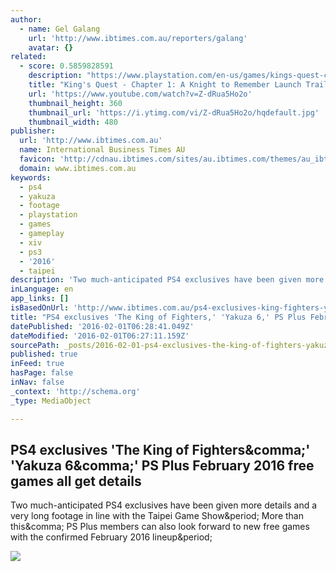 ```yaml
---
author:
  - name: Gel Galang
    url: 'http://www.ibtimes.com.au/reporters/galang'
    avatar: {}
related:
  - score: 0.5859828591
    description: "https://www.playstation.com/en-us/games/kings-quest-chapter-1-a-knight-to-remember-ps4/ Download King's Quest - Chapter 1: A Knight to Remember. An aging King Graham reflects on a life of adventure with his granddaughter, Gwendolyn, taking players back to his teen years and his quest to become a knight of Daventry in King Edward's royal guard."
    title: "King's Quest - Chapter 1: A Knight to Remember Launch Trailer | PS4, PS3"
    url: 'https://www.youtube.com/watch?v=Z-dRua5Ho2o'
    thumbnail_height: 360
    thumbnail_url: 'https://i.ytimg.com/vi/Z-dRua5Ho2o/hqdefault.jpg'
    thumbnail_width: 480
publisher:
  url: 'http://www.ibtimes.com.au'
  name: International Business Times AU
  favicon: 'http://cdnau.ibtimes.com/sites/au.ibtimes.com/themes/au_ibtimes/favicon.ico'
  domain: www.ibtimes.com.au
keywords:
  - ps4
  - yakuza
  - footage
  - playstation
  - games
  - gameplay
  - xiv
  - ps3
  - '2016'
  - taipei
description: 'Two much-anticipated PS4 exclusives have been given more details and a very long footage in line with the Taipei Game Show. More than this, PS Plus members can also look forward to new free games with the confirmed February 2016 lineup.'
inLanguage: en
app_links: []
isBasedOnUrl: 'http://www.ibtimes.com.au/ps4-exclusives-king-fighters-yakuza-6-ps-plus-february-2016-free-games-all-get-details-1502840'
title: "PS4 exclusives 'The King of Fighters,' 'Yakuza 6,' PS Plus February 2016 free games all get details"
datePublished: '2016-02-01T06:28:41.049Z'
dateModified: '2016-02-01T06:27:11.159Z'
sourcePath: _posts/2016-02-01-ps4-exclusives-the-king-of-fighters-yakuza-6-ps-plus-f.md
published: true
inFeed: true
hasPage: false
inNav: false
_context: 'http://schema.org'
_type: MediaObject

---
```

<article style=""><h1>PS4 exclusives 'The King of Fighters&amp;comma;' 'Yakuza 6&amp;comma;' PS Plus February 2016 free games all get details</h1><p>Two much-anticipated PS4 exclusives have been given more details and a very long footage in line with the Taipei Game Show&amp;period; More than this&amp;comma; PS Plus members can also look forward to new free games with the confirmed February 2016 lineup&amp;period;</p><img src="http://cdnau.ibtimes.com/sites/au.ibtimes.com/files/2016/02/01/king-fighters-xiv.jpg" /></article>
